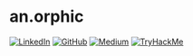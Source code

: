 # an.orphic

[![LinkedIn](https://img.shields.io/badge/LinkedIn-blue?style=for-the-badge&logo=linkedin)](https://www.linkedin.com/in/rishitaatrivedi/)
[![GitHub](https://img.shields.io/badge/GitHub-000?style=for-the-badge&logo=github)](https://github.com/anorphic)
[![Medium](https://img.shields.io/badge/Medium-12100E?style=for-the-badge&logo=medium)](https://medium.com/@rishitaa)
[![TryHackMe](https://img.shields.io/badge/TryHackMe-darkred?style=for-the-badge&logo=tryhackme)](https://tryhackme.com/p/rishita)
